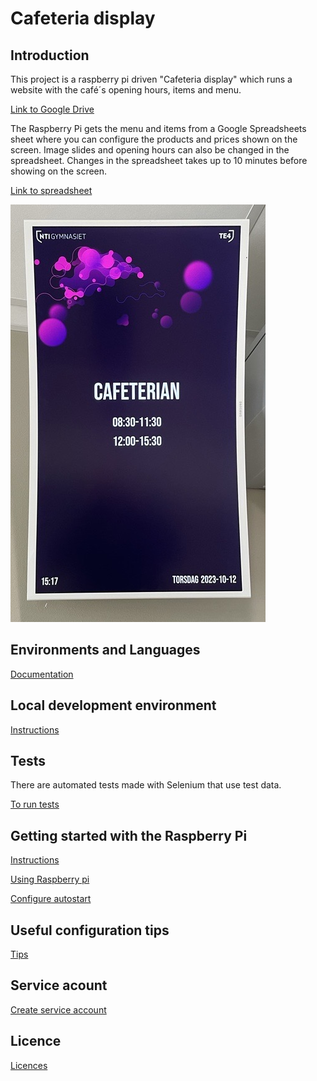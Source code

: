 # Cafeteria display

## Introduction

This project is a raspberry pi driven "Cafeteria display" which runs a website with the café´s opening hours, items and menu.

[Link to Google Drive](https://drive.google.com/drive/folders/1Yf2ABcoPqGIK5E88mXdyQchkGVjTMYVt)

The Raspberry Pi gets the menu and items from a Google Spreadsheets sheet where you can configure the products and prices shown on the screen. Image slides and opening hours can also be changed in the spreadsheet. Changes in the spreadsheet takes up to 10 minutes before showing on the screen. 

[Link to spreadsheet](https://docs.google.com/spreadsheets/d/1wN90DoWtkIRofBl3Jm_UkQMeDUDMMIszM-5tlwlPICA/)

![Cafeteria-skylten](documentation/images/cafeteriaDisplay.png)

## Environments and Languages 
[Documentation](documentation/enviromentsLanguages.md)

## Local development environment

[Instructions](documentation/localSetup.md)

## Tests

There are automated tests made with Selenium that use test data. 

[To run tests](documentation/tests.md)

## Getting started with the Raspberry Pi
[Instructions](documentation/raspberrySetup.md)

[Using Raspberry pi](documentation/usingRaspberryPi.md)

[Configure autostart](documentation/autostart.md)

## Useful configuration tips

[Tips](documentation/configuration.md)

## Service acount

[Create service account](documentation/serviceAccount.md)

## Licence

[Licences](documentation/licence.md)